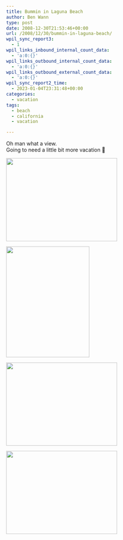 ```yaml
---
title: Bummin in Laguna Beach
author: Ben Wann
type: post
date: 2008-12-30T21:53:46+00:00
url: /2008/12/30/bummin-in-laguna-beach/
wpil_sync_report3:
  - 1
wpil_links_inbound_internal_count_data:
  - 'a:0:{}'
wpil_links_outbound_internal_count_data:
  - 'a:0:{}'
wpil_links_outbound_external_count_data:
  - 'a:0:{}'
wpil_sync_report2_time:
  - 2023-01-04T23:31:48+00:00
categories:
  - vacation
tags:
  - beach
  - california
  - vacation

---
```

Oh man what a view.  
Going to need a little bit more vacation 🙂

[<img decoding="async" loading="lazy" src="https://benwann.com/wp-content/uploads/2008/12/l-640-480-d9213d06-1929-4223-ac68-6b392e771c6b.jpeg" alt="" width="300" height="225" class="alignnone size-full wp-image-364" />][1]

[<img decoding="async" loading="lazy" src="https://benwann.com/wp-content/uploads/2008/12/p-640-480-86417ff7-1394-4d57-b996-d6cdae966093.jpeg" alt="" width="225" height="300" class="alignnone size-full wp-image-364" />][2]

[<img decoding="async" loading="lazy" src="https://benwann.com/wp-content/uploads/2008/12/l-640-480-d3af01ad-51b1-4fbe-b65b-8d32630f107e.jpeg" alt="" width="300" height="225" class="alignnone size-full wp-image-364" />][3]

[<img decoding="async" loading="lazy" src="https://benwann.com/wp-content/uploads/2008/12/l-640-480-0f5b98ff-3e1d-4d26-8d0d-9ccbb834c998.jpeg" alt="" width="300" height="225" class="alignnone size-full wp-image-364" />][4]

 [1]: https://benwann.com/wp-content/uploads/2008/12/l-640-480-d9213d06-1929-4223-ac68-6b392e771c6b.jpeg
 [2]: https://benwann.com/wp-content/uploads/2008/12/p-640-480-86417ff7-1394-4d57-b996-d6cdae966093.jpeg
 [3]: https://benwann.com/wp-content/uploads/2008/12/l-640-480-d3af01ad-51b1-4fbe-b65b-8d32630f107e.jpeg
 [4]: https://benwann.com/wp-content/uploads/2008/12/l-640-480-0f5b98ff-3e1d-4d26-8d0d-9ccbb834c998.jpeg